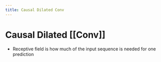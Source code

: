 ```yaml
---
title: Causal Dilated Conv
---
```


# Causal Dilated [[Conv]]
- Receptive field is how much of the input sequence is needed for one prediction


















